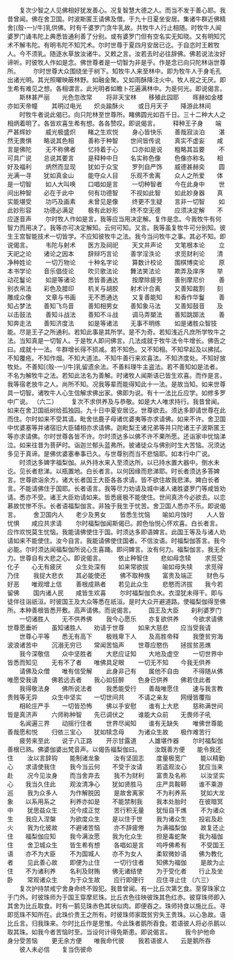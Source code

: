 <!-- { "loadSidebar": true } -->
　　复次少智之人见佛相好犹发善心。况复智慧大德之人。而当不发于善心耶。我昔曾闻。佛在舍卫国。时波斯匿王请佛及僧。于九十日夏坐安居。集诸牛群近佛精舍[(殼-一)/牛]乳供佛。时有千婆罗门贪牛乳故。共牧牛人行止相随。时牧牛人闻婆罗门诵韦陀上典悉皆通利善了分别。或有婆罗门但有空名实无知晓。又有明知咒术不解韦陀。有明韦陀不知咒术。尔时世尊于夏四月安居已讫。于自恣时王敕牧人。今不须乳。随逐水草放汝诸牛。又敕之言。汝若去时必往辞佛。佛若说法汝好谛听。时彼牧人作如是念。佛世尊者是一切智为非是乎。作是念已向只陀林诣世尊所。
　　尔时世尊大众围绕坐于树下。知牧牛人来至林中。即为牧牛人于身毛孔出诸光明。其光照曜映蔽林野。如融金聚。又如雨酥降注火中。牧人视之无厌。即生希有难见之想。各相谓言。此光明者如瞻卜花遍满林中。为是何光。即说偈言。
　　斯林甚严丽　　光色忽改常
　　将非天宝林　　移殖此园耶
　　晖赫如金楼　　亦如天帝幢
　　其明过电光　　炽炎踰酥火
　　或日月天子　　降游此林间
　　时牧牛者说此偈已。向只陀林至世尊所。睹佛圆光如百千日。三十二种大人之相炳着明了。各皆欢喜生希有想。各各赞叹。即说偈言。
　　释种王子身　　端严甚辉妙
　　威光极盛炽　　睹之生欢悦
　　身心皆快乐　　善哉寂淡泊
　　湛然无畏惧　　略说其色相
　　善称于种智　　世间皆传说
　　真实不虚妄　　咸言是佛陀
　　无不称佛者　　忆持着于心
　　口亦如是说　　粗略其旨要
　　不可具广说　　总说其要言
　　是释种中日　　名实称色像
　　色像亦称名　　相好及福利
　　炳然而显现　　犹如于众宝
　　罗列自严饰　　威德甚赫奕
　　圆光满一寻　　犹如真金山
　　能夺众人目　　乐观不舍离
　　众人之所爱　　体是一切智
　　如人大叫唤　　口唱如是言
　　一切种智者　　今在此身中
　　世间出种智　　必在于此中
　　何有功德智　　不视如此智
　　如此妙身器　　真实能堪受
　　功巧及画素　　未曾见是像
　　终更不生疑　　言非一切智
　　如此妙形容　　功德必满足
　　极有此妙形　　终不空无德
　　应须决定解　　不应逐音声
　　尔时牧人作如是言。我等应当用决定解。复作是念。今我牧牛有何智力而用决了。我等亦可决定解知。云何可知。又言。我等虽复牧牛可分别知。彼生王宫智能技术一切皆学。不应知彼牧牛之法。我今当问牧牛之事。其必不知。即说偈言。
　　韦陀与射术　　医方及祠祀
　　天文并声论　　文笔根本论
　　立天祀之论　　诸论之因本
　　辞辩巧言论　　善学淫泆论
　　求觅财利论　　清净种姓论
　　一切万物论　　十种名字论
　　算数计校论　　围棋博奕论
　　原本书学论　　音乐倡伎论
　　吹贝歌法论　　舞法笑法论
　　欺弄及庠序　　举动花鬘论
　　如是等诸论　　悉皆善通达
　　按摩除疲劳　　善别摩尼价
　　善别衣帛法　　彩色及腊印
　　机关与胡胶　　射术计合离
　　又善知裁割　　刻雕成众像
　　文章与书画　　无不悉通达
　　又复善能知　　和香作华鬘
　　善知占梦法　　善知飞鸟音
　　善知相男女　　善知象马法
　　又善知鼓音　　及以击鼓法
　　善知斗战法　　善知不斗战
　　调马弄槊法　　善知跳踯法
　　善知奔走法　　善知济度法
　　如是等诸法　　无事不明练
　　如是诸胜众智技能。尽是王子之所通利。若知此事是其所学。是不为奇。若知浅近凡庶所学牧牛之法。当知真是一切智人。于是牧人即问佛言。几法成就于牧牛法令牛增长。佛告之曰。成就十一法。牛群增长得不损减。若不知色。又不知相。不知早起及以拂拭。不知覆疮。不知作烟。不知大道法。不知牛善行来欢喜法。不知济度处。不知好放牧处。不善知[(殼-一)/牛]乳留遗余法。不善料理牛主盗法。若不善知如是法者。不名为解牧牛之法。若知此法名为善解。时诸牧人闻斯语已皆生欢喜。而作是言。我等宿老放牛之人。尚所不知。况我等辈而能得知此十一法。是故当知。如来世尊具一切智。诸牧牛人心生信解求佛出家。佛即为说。有十一法比丘应学。如修多罗中广说。
（六二）
　　复次不求供养及与恭敬。如是大人唯求持行。我昔曾闻。如来在舍卫国祇树给孤独园。九十日中夏安居讫。世尊欲去。须达多即请世尊在此而住。尔时如来不受其请。毗舍佉鹿子母诸优婆夷等亦求请佛。如来不许。舍卫国中优婆塞等并诸宿旧大臣辅相亦求请佛。迦毗梨王诸兄弟等并只陀诸王子波斯匿王等亦求请佛。尔时世尊各皆不许。尔时须达多以佛不许不果所愿。还诣家中忧恼涕泣。如来往昔为菩萨时。诣迦兰郁头蓝弗所。彼诸徒众与佛别时生大苦恼。况须达多见于真谛。是佛优婆塞奉事已久。与世尊别而当不悲恼耶。如本行中广说。
　　时须达多婢字福梨伽。从外持水来入至须达所。以已持水置大器中。倒水未讫。见长者悲涕。以瓶置地。白长者言。以何因缘而悲涕耶。时长者须达多答婢言。世尊欲诣余方。诸大长者国王大臣各各求请。皆不欲住故我悲涕。婢白长者言。不能请佛住于国耶。长者语言。我等尽力劝请及城中诸人诸胜婆罗门等咸皆劝请。悉亦不受。诸王大臣劝请如来。皆悉疲极不能使住。世间真济今必欲去。以恋慕故忧惨不乐。长者语福梨伽言。非独于我生于忧苦。舍卫国人悉亦不乐。即说偈言。
　　舍卫国内人　　老少及男女
　　皆悉生忧恼　　喻如月蚀时
　　人人皆忧惧　　咸应共求请
　　尔时福梨伽闻斯偈已。颜色怡悦心怀欢喜。白长者言。应作欢悦莫生忧恼。我能请佛使住于国。时须达多即语婢言。此国王等及与诸人劝请如来不能使住。汝今自言。我能请佛使住国者。不信汝语。时福梨伽答言。我今必能。尔时须达闻福梨伽所说心生喜踊。即问婢言。汝有何力。福梨伽言。我无余力。世尊自有大悲之心。即说偈言。
　　依止种智住　　悲如母念犊
　　求觅受化子　　心无有疲厌
　　众生处深有　　如来常欲拔
　　喻如母失犊　　求觅得乃住
　　我捉大悲衣　　其必能使还
　　佛不取种族　　富贵及端正
　　财色与好恶　　唯观增上信
　　善根成熟者　　若见此众生
　　悲愍而济拔　　我今若留佛
　　国内诸人民　　咸皆生欢喜
　　尔时福梨伽负水。衣湿犹未得干。即与徒伴往诣祇洹。时彼国王及大众等悉在祇洹。是时大众开避道路。使福梨伽得至佛所。本种善根皆悉开敷。高声请佛。而说偈言。
　　国王及大臣　　刹利婆罗门
　　一切诸胜人　　无不供养佛
　　我今心愿乐　　亦复欲供养
　　今欲求请佛　　世尊愿垂听
　　虽知诸胜人　　劝请于世尊
　　如来大慈悲　　应当受我请
　　世尊心平等　　悉无有高下
　　极贱卑下人　　及高胜帝释
　　我堕贫穷海　　波浪诸苦中
　　沉溺无穷已　　常闻苦恼声
　　世尊应愍伤　　拯拔贫恶燋
　　我今深敬信　　众中坚胜者
　　大悲应证知　　大地及虚空
　　一切世界中　　皆悉而知见
　　无有不了者　　唯佛具足眼
　　一切无不知　　今我无供养
　　请佛及众僧　　唯有信受解
　　此身非己有　　属他不自由
　　不得随从佛　　唯愿受我请
　　佛若远去者　　我心如狂醉
　　色身已供养　　佛若住此者
　　我得敬法身　　佛所说法者
　　我悉能受行　　善哉唯愿住
　　速与我言教　　贵贱等无异
　　众生中坚实　　一切世间共
　　不请之亲友　　网缦皆覆指
　　相轮庄严手　　一切皆恐怖
　　佛以手安慰　　谁有上大悲
　　慈称满世间　　皆是真济声
　　六师称种智　　先已调伏之
　　谁能大众前　　无畏师子吼
　　名闻遍三界　　动摇行住者
　　世界尽闻知　　谁有无缺失
　　唯佛世尊能　　善哉愿和悦
　　归依三宝心　　犹如犊念母
　　为诸众生故　　极作难苦行
　　疲劳来至此　　说于八正路
　　开示甘露道　　人雄堪作器
　　尔时福梨伽善根已熟。佛婆伽婆出梵音声。以偈告福梨伽曰。
　　汝既善方便　　能令我还住
　　汝以言辞钩　　能制诸龙象
　　汝有坚固志　　度量极宽广
　　能以精勤心　　求请使我住
　　我今当云何　　不受于汝请
　　若遥观汝心　　犹应当来赴
　　况今见汝身　　而当舍弃去
　　我不为财利　　富贵及名称
　　以汝坚实心　　我当久住此
　　观汝清净心　　犹如贤胜马
　　庄严具鞍鞯　　谁不乘游巡
　　我为众多人　　为作解脱因
　　是故舍离家　　不为利养系
　　犹如大龙象　　以系用系之
　　利养亦如是　　不能禁制我
　　我本处胎时　　在彼暗冥中
　　犹思益众生　　况今成正觉
　　苦行积无量　　犹恒自干燋
　　不为诸众生　　我应入涅槃
　　为欲度众生　　是以住于世
　　我为诸众生　　投岩及赴火
　　我为化彼故　　不避诸苦恼
　　亦不辞疲倦　　为满福梨伽
　　故复还止住　　福梨伽应知
　　我今满汝愿　　我为化众生
　　担是毒蛇聚　　我为福伽住
　　舍卫城众生　　皆生希有想
　　各唱如是言　　呜呼佛希有
　　不受国王语　　亦不为大臣
　　不为国城人　　亦不为女人
　　柔软微妙语　　佛为教化者
　　见此善心故　　即便为止住
　　一切行住者　　知佛为福伽
　　是故为止住　　不为诸利养
　　名利及财贿　　佛无诸结使
　　为于受化者　　行止及坐卧
　　常观诸众生　　为于众生故
　　应行即便行　　应住寻止住
（六三）
　　复次护持禁戒宁舍身命终不毁犯。我昔曾闻。有一比丘次第乞食。至穿珠家立于门外。时彼珠师为于国王穿摩尼珠。比丘衣色往映彼珠其色红赤。彼穿珠师即入其舍为比丘取食。时有一鹅见珠赤色其状似肉。即便吞之。珠师持食以施比丘。寻即觅珠不知所在。此珠价贵王之所有。时彼珠师家既贫穷失王贵珠。以心急故。语比丘言。归我珠来。尔时比丘作是思惟。今此珠者鹅所吞食。若语彼人将必杀鹅以取其珠。如我今者苦恼时至。当设何计得免斯患。即说偈言。
　　我今护他命　　身分受苦恼
　　更无余方便　　唯我命代彼
　　我若语彼人　　云是鹅所吞
　　彼人未必信　　复当伤彼命
